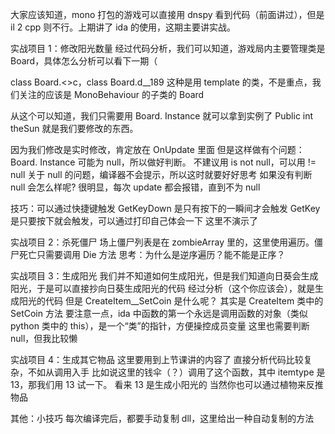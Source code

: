 大家应该知道，mono 打包的游戏可以直接用 dnspy 看到代码（前面讲过），但是 il 2 cpp 则不行。上期讲了 ida 的使用，这期主要讲实战。

实战项目 1：修改阳光数量
经过代码分析，我们可以知道，游戏局内主要管理类是 Board，具体怎么分析可以看下一期（

class Board.<>c，class Board.<CheckZombieNum>d__189 这种是用 template 的类，不是重点，我们关注的应该是 MonoBehaviour 的子类的 Board

从这个可以知道，我们只需要用 Board. Instance 就可以拿到实例了
Public int theSun 就是我们要修改的东西。

因为我们修改是实时修改，肯定放在 OnUpdate 里面
但是这样做有个问题：Board. Instance 可能为 null，所以做好判断。
不建议用 is not null，可以用 != null
关于 null 的问题，编译器不会提示，所以这时就要好好思考
如果没有判断 null 会怎么样呢?
很明显，每次 update 都会报错，直到不为 null

技巧：可以通过快捷键触发
GetKeyDown 是只有按下的一瞬间才会触发
GetKey 是只要按下就会触发，可以通过打印自己体会一下
这里不演示了



实战项目 2：杀死僵尸
场上僵尸列表是在 zombieArray 里的，这里使用遍历。僵尸死亡只需要调用 Die 方法
思考：为什么是逆序遍历？能不能是正序？



实战项目 3：生成阳光
我们并不知道如何生成阳光，但是我们知道向日葵会生成阳光，于是可以直接抄向日葵生成阳光的代码
经过分析（这个你应该会），就是生成阳光的代码
但是 CreateItem__SetCoin 是什么呢？
其实是 CreateItem 类中的 SetCoin 方法
要注意一点，ida 中函数的第一个永远是调用函数的对象（类似 python 类中的 this），是一个“类”的指针，方便操控成员变量
这里也需要判断 null，但我比较懒

实战项目 4：生成其它物品
这里要用到上节课讲的内容了
直接分析代码比较复杂，不如从调用入手
比如说这里的钱伞（？）调用了这个函数，其中 itemtype 是 13，那我们用 13 试一下。
看来 13 是生成小阳光的
当然你也可以通过植物来反推物品



其他：小技巧
每次编译完后，都要手动复制 dll，这里给出一种自动复制的方法



